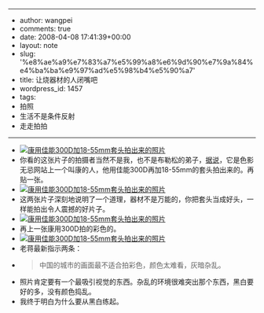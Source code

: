 - --
- author: wangpei
- comments: true
- date: 2008-04-08 17:41:39+00:00
- layout: note
- slug: '%e8%ae%a9%e7%83%a7%e5%99%a8%e6%9d%90%e7%9a%84%e4%ba%ba%e9%97%ad%e5%98%b4%e5%90%a7'
- title: 让烧器材的人闭嘴吧
- wordpress_id: 1457
- tags:
- 拍照
- 生活不是条件反射
- 走走拍拍
- --
- [![康用佳能300D加18-55mm套头拍出来的照片](http://pic.yupoo.com/ctb.my/6474355fe494/medium.jpg)](http://www.yupoo.com/photos/view?id=ff8080811928cf170119320ff4046ea9)
- 你看的这张片子的拍摄者当然不是我，也不是布勒松的弟子，[据说](http://www.doyouhike.net/forum/152185,0,0,1.html)，它是色影无忌网站上一个叫康的人，他用佳能300D再加18-55mm的套头拍出来的。再贴一张。
- [![康用佳能300D加18-55mm套头拍出来的照片](http://pic.yupoo.com/ctb.my/2989155fe163/medium.jpg)](http://www.yupoo.com/photos/view?id=ff8080811928d029011932037c6169ba)
- 这两张片子深刻地说明了一个道理，器材不是万能的，你把套头当成好头，一样能拍出令人震撼的好片子。
- [![康用佳能300D加18-55mm套头拍出来的照片](http://pic.yupoo.com/ctb.my/1079955fe163/medium.jpg)](http://www.yupoo.com/photos/view?id=ff8080811928d029011932037d6b69bc)
- 再上一张康用300D拍的彩色的。
- [![康用佳能300D加18-55mm套头拍出来的照片](http://pic.yupoo.com/ctb.my/1810955fe163/medium.jpg)](http://www.yupoo.com/photos/view?id=ff8080811928d029011932037b1669b8)
- 老蒋最新指示两条：
- <blockquote>中国的城市的画面最不适合拍彩色，颜色太难看，灰暗杂乱。
- 照片肯定要有一个最吸引视觉的东西。杂乱的环境很难突出那个东西，黑白要好的多，没有颜色捣乱。</blockquote>
- 我终于明白为什么要从黑白练起。
